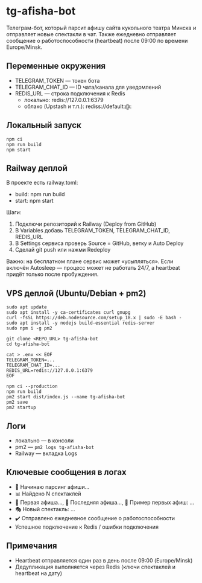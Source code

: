 tg-afisha-bot
================

Телеграм-бот, который парсит афишу сайта кукольного театра Минска и отправляет новые спектакли в чат. Также ежедневно отправляет сообщение о работоспособности (heartbeat) после 09:00 по времени Europe/Minsk.

Переменные окружения
--------------------
- TELEGRAM_TOKEN — токен бота
- TELEGRAM_CHAT_ID — ID чата/канала для уведомлений
- REDIS_URL — строка подключения к Redis
  - локально: redis://127.0.0.1:6379
  - облако (Upstash и т.п.): rediss://default:<PASSWORD>@<HOST>:<PORT>

Локальный запуск
----------------
```
npm ci
npm run build
npm start
```

Railway деплой
--------------
В проекте есть railway.toml:
- build: npm run build
- start: npm start

Шаги:
1. Подключи репозиторий к Railway (Deploy from GitHub)
2. В Variables добавь TELEGRAM_TOKEN, TELEGRAM_CHAT_ID, REDIS_URL
3. В Settings сервиса проверь Source = GitHub, ветку и Auto Deploy
4. Сделай git push или нажми Redeploy

Важно: на бесплатном плане сервис может «усыпляться». Если включён Autosleep — процесс может не работать 24/7, а heartbeat придёт только после пробуждения.

VPS деплой (Ubuntu/Debian + pm2)
--------------------------------
```
sudo apt update
sudo apt install -y ca-certificates curl gnupg
curl -fsSL https://deb.nodesource.com/setup_18.x | sudo -E bash -
sudo apt install -y nodejs build-essential redis-server
sudo npm i -g pm2

git clone <REPO_URL> tg-afisha-bot
cd tg-afisha-bot

cat > .env << EOF
TELEGRAM_TOKEN=...
TELEGRAM_CHAT_ID=...
REDIS_URL=redis://127.0.0.1:6379
EOF

npm ci --production
npm run build
pm2 start dist/index.js --name tg-afisha-bot
pm2 save
pm2 startup
```

Логи
----
- локально — в консоли
- pm2 — `pm2 logs tg-afisha-bot`
- Railway — вкладка Logs

Ключевые сообщения в логах
--------------------------
- 🔄 Начинаю парсинг афиши...
- 📊 Найдено N спектаклей
- 🧭 Первая афиша..., 🏁 Последняя афиша..., 🔎 Пример первых афиш: ...
- 🎭 Новый спектакль: ...
- ✔️ Отправлено ежедневное сообщение о работоспособности
- Успешное подключение к Redis / ошибки подключения

Примечания
----------
- Heartbeat отправляется один раз в день после 09:00 (Europe/Minsk)
- Дедупликация выполняется через Redis (ключи спектаклей и heartbeat на дату)

